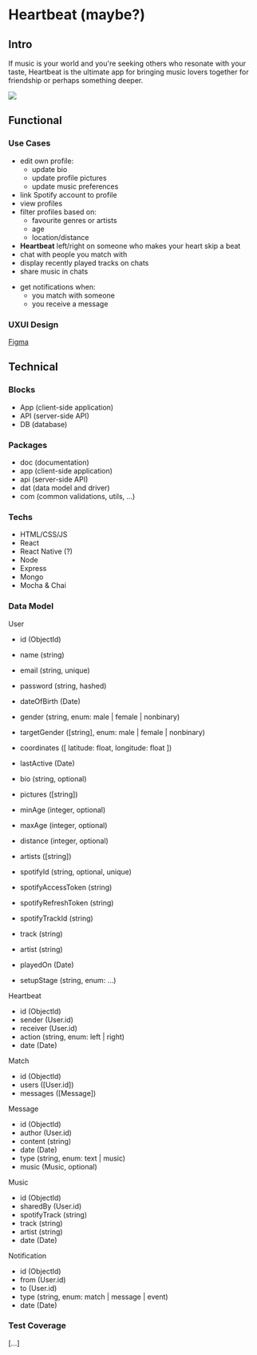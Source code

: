 # Heartbeat (maybe?)

## Intro

If music is your world and you're seeking others who resonate with your taste, Heartbeat is the ultimate app for bringing music lovers together for friendship or perhaps something deeper.

![](https://i.redd.it/6n7yqum9b9jc1.jpeg)

## Functional

### Use Cases

- edit own profile:
    - update bio
    - update profile pictures
    - update music preferences
- link Spotify account to profile
- view profiles
- filter profiles based on:
    - favourite genres or artists
    - age
    - location/distance
- **Heartbeat** left/right on someone who makes your heart skip a beat
- chat with people you match with
- display recently played tracks on chats
- share music in chats
<!-- - option to join concerts in calendar
- invite people to concerts -->
- get notifications when:
    - you match with someone
    - you receive a message
    <!-- - a band you follow comes to your city
    - someone invites you to a concert -->

### UXUI Design

[Figma](https://figma.com)

## Technical

### Blocks

- App (client-side application)
- API (server-side API)
- DB (database)

### Packages

- doc (documentation)
- app (client-side application)
- api (server-side API)
- dat (data model and driver)
- com (common validations, utils, ...)

### Techs

- HTML/CSS/JS
- React
- React Native (?)
- Node
- Express
- Mongo
- Mocha & Chai

### Data Model

User
- id (ObjectId)
- name (string)
- email (string, unique)
- password (string, hashed)
- dateOfBirth (Date)
- gender (string, enum: male | female | nonbinary)
- targetGender ([string], enum: male | female | nonbinary)
- coordinates ([ latitude: float, longitude: float ])
- lastActive (Date)

- bio (string, optional)
- pictures ([string])
- minAge (integer, optional)
- maxAge (integer, optional)
- distance (integer, optional)
<!-- - genres ([string]) -->
- artists ([string])
- spotifyId (string, optional, unique)
- spotifyAccessToken (string)
- spotifyRefreshToken (string)

- spotifyTrackId (string)
- track (string)
- artist (string)
- playedOn (Date)
- setupStage (string, enum: ...)

Heartbeat
- id (ObjectId)
- sender (User.id)
- receiver (User.id)
- action (string, enum: left | right)
- date (Date)

Match
- id (ObjectId)
- users ([User.id])
- messages ([Message])

Message
- id (ObjectId)
- author (User.id)
- content (string)
- date (Date)
- type (string, enum: text | music)
- music (Music, optional)

Music
- id (ObjectId)
- sharedBy (User.id)
- spotifyTrack (string)
- track (string)
- artist (string)
- date (Date)

Notification
- id (ObjectId)
- from (User.id)
- to (User.id)
- type (string, enum: match | message | event)
- date (Date)

<!-- Event
- id (ObjectId)
- name (string)
- artist (string)
- venue (string)
- city (string)
- date (Date)
- createdAt (Date)
- interested ([User.id])
- going ([User.id])

Invite
- id (ObjectId)
- event (Event.id)
- from (User.id)
- to (User.id)
- date (Date)
- status (string, enum: pending | accepted | declined) -->

### Test Coverage

[...]